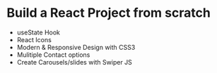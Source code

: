 # Build a React Project from scratch<br>
 - useState Hook<br>
 - React Icons<br>
 - Modern & Responsive Design with CSS3<br>
 - Mulitiple Contact options<br>
 - Create Carousels/slides with Swiper JS<br>
 
